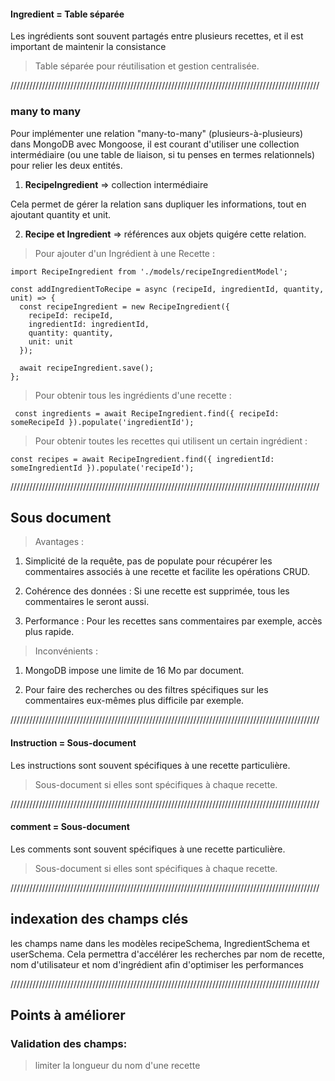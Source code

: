 #### Ingredient = Table séparée

Les ingrédients sont souvent partagés entre plusieurs recettes, et il est important de maintenir la consistance  

> Table séparée pour réutilisation et gestion centralisée.

//////////////////////////////////////////////////////////////////////////////////////////////////

### many to many

Pour implémenter une relation "many-to-many" (plusieurs-à-plusieurs) dans MongoDB avec Mongoose, il est courant d'utiliser une collection intermédiaire (ou une table de liaison, si tu penses en termes relationnels) pour relier les deux entités.


1. **RecipeIngredient**  => collection intermédiaire 

Cela permet de gérer la relation sans dupliquer les informations, tout en ajoutant quantity et unit.

2. **Recipe et Ingredient** =>  références aux objets quigére cette relation.

> Pour ajouter d'un Ingrédient à une Recette :
````
import RecipeIngredient from './models/recipeIngredientModel';

const addIngredientToRecipe = async (recipeId, ingredientId, quantity, unit) => {
  const recipeIngredient = new RecipeIngredient({
    recipeId: recipeId,
    ingredientId: ingredientId,
    quantity: quantity,
    unit: unit
  });

  await recipeIngredient.save();
};
````

> Pour obtenir tous les ingrédients d'une recette :

````
 const ingredients = await RecipeIngredient.find({ recipeId: someRecipeId }).populate('ingredientId');
````

> Pour obtenir toutes les recettes qui utilisent un certain ingrédient :
````
const recipes = await RecipeIngredient.find({ ingredientId: someIngredientId }).populate('recipeId');

````

//////////////////////////////////////////////////////////////////////////////////////////////////

## Sous document

> Avantages :

1. Simplicité de la requête, pas de populate  pour récupérer les commentaires associés à une recette et  facilite les opérations CRUD.

2. Cohérence des données : 
Si une recette est supprimée, tous les commentaires le seront aussi.

3. Performance : 
Pour les recettes sans commentaires par exemple, accès plus rapide.


> Inconvénients :

1.  MongoDB impose une limite de 16 Mo par document.

2. Pour faire des recherches ou des filtres spécifiques sur les commentaires eux-mêmes plus difficile par exemple.

//////////////////////////////////////////////////////////////////////////////////////////////////

#### Instruction =  Sous-document 

Les instructions sont souvent spécifiques à une recette particulière.

> Sous-document si elles sont spécifiques à chaque recette.

//////////////////////////////////////////////////////////////////////////////////////////////////

#### comment =  Sous-document 

Les comments sont souvent spécifiques à une recette particulière.
> Sous-document si elles sont spécifiques à chaque recette.

//////////////////////////////////////////////////////////////////////////////////////////////////

## indexation des champs clés

les champs name dans les modèles recipeSchema, IngredientSchema et userSchema.
Cela permettra d'accélérer les recherches par nom de recette, nom d'utilisateur et nom d'ingrédient afin d'optimiser les performances 

//////////////////////////////////////////////////////////////////////////////////////////////////

## Points à améliorer

### Validation des champs:

> limiter la longueur du nom d'une recette 